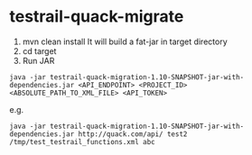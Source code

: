# testrail-quack-migrate
1. mvn clean install
It will build a fat-jar in target directory
2. cd target
3. Run JAR

```java -jar testrail-quack-migration-1.10-SNAPSHOT-jar-with-dependencies.jar <API_ENDPOINT> <PROJECT_ID> <ABSOLUTE_PATH_TO_XML_FILE> <API_TOKEN>```

e.g.

```java -jar testrail-quack-migration-1.10-SNAPSHOT-jar-with-dependencies.jar http://quack.com/api/ test2 /tmp/test_testrail_functions.xml abc```
